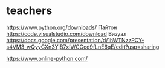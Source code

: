 # teachers
https://www.python.org/downloads/ Пайтон
https://code.visualstudio.com/download Визуал
https://docs.google.com/presentation/d/1hWTNzzPCY-s4VM3_wQyyCXn3YjB7xIWCGcd9fLnE6qE/edit?usp=sharing

https://www.online-python.com/
